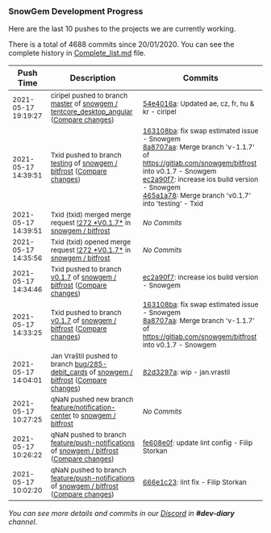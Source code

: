 
### SnowGem Development Progress

Here are the last 10 pushes to the projects we are currently working.

There is a total of 4688 commits since 20/01/2020. You can see the complete history in
 [Complete_list.md](Complete_list.md) file.

| Push Time | Description | Commits |
| --- | --- | --- |
| <sub>2021-05-17 19:19:27</sub> | <sub>ciripel pushed to branch [master](https://gitlab.com/snowgem/tentcore_desktop_angular/commits/master) of [snowgem / tentcore\_desktop\_angular](https://gitlab.com/snowgem/tentcore_desktop_angular) ([Compare changes](https://gitlab.com/snowgem/tentcore_desktop_angular/compare/43a30485d71431d3aa16bb6114e3536a83ae9dca...54e4016abe2aa35844b120c9dceec0e57586c402))</sub> | <sub>[54e4016a](https://gitlab.com/snowgem/tentcore_desktop_angular/-/commit/54e4016abe2aa35844b120c9dceec0e57586c402): Updated ae, cz, fr, hu & kr - ciripel</sub> |
| <sub>2021-05-17 14:39:51</sub> | <sub>Txid pushed to branch [testing](https://gitlab.com/snowgem/bitfrost/commits/testing) of [snowgem / bitfrost](https://gitlab.com/snowgem/bitfrost) ([Compare changes](https://gitlab.com/snowgem/bitfrost/compare/68ee5c12429674be8d9ea1caac41a0207c4a83b9...465a1a788e1abc50c0fe9082eac120c5e3225e28))</sub> | <sub>[163108ba](https://gitlab.com/snowgem/bitfrost/-/commit/163108bae8e3ae78569dcedcf44b877dbb7f15cb): fix swap estimated issue - Snowgem<br>[8a8707aa](https://gitlab.com/snowgem/bitfrost/-/commit/8a8707aaa6dadc7fb240da2ef4cc4c7478487024): Merge branch 'v-1.1.7' of https://gitlab.com/snowgem/bitfrost into v0.1.7 - Snowgem<br>[ec2a90f7](https://gitlab.com/snowgem/bitfrost/-/commit/ec2a90f7c90938f89b185c1828d7bdb997a5b721): increase ios build version - Snowgem<br>[465a1a78](https://gitlab.com/snowgem/bitfrost/-/commit/465a1a788e1abc50c0fe9082eac120c5e3225e28): Merge branch 'v0.1.7' into 'testing' - Txid</sub> |
| <sub>2021-05-17 14:39:51</sub> | <sub>Txid (txid) merged merge request [\!272 \*V0\.1\.7\*](https://gitlab.com/snowgem/bitfrost/-/merge_requests/272) in [snowgem / bitfrost](https://gitlab.com/snowgem/bitfrost)</sub> | <sub>_No Commits_</sub> |
| <sub>2021-05-17 14:35:56</sub> | <sub>Txid (txid) opened merge request [\!272 \*V0\.1\.7\*](https://gitlab.com/snowgem/bitfrost/-/merge_requests/272) in [snowgem / bitfrost](https://gitlab.com/snowgem/bitfrost)</sub> | <sub>_No Commits_</sub> |
| <sub>2021-05-17 14:34:46</sub> | <sub>Txid pushed to branch [v0\.1\.7](https://gitlab.com/snowgem/bitfrost/commits/v0.1.7) of [snowgem / bitfrost](https://gitlab.com/snowgem/bitfrost) ([Compare changes](https://gitlab.com/snowgem/bitfrost/compare/8a8707aaa6dadc7fb240da2ef4cc4c7478487024...ec2a90f7c90938f89b185c1828d7bdb997a5b721))</sub> | <sub>[ec2a90f7](https://gitlab.com/snowgem/bitfrost/-/commit/ec2a90f7c90938f89b185c1828d7bdb997a5b721): increase ios build version - Snowgem</sub> |
| <sub>2021-05-17 14:33:25</sub> | <sub>Txid pushed to branch [v0\.1\.7](https://gitlab.com/snowgem/bitfrost/commits/v0.1.7) of [snowgem / bitfrost](https://gitlab.com/snowgem/bitfrost) ([Compare changes](https://gitlab.com/snowgem/bitfrost/compare/f8046f2dcb65df5699dbc91b8a9c49794c51eac8...8a8707aaa6dadc7fb240da2ef4cc4c7478487024))</sub> | <sub>[163108ba](https://gitlab.com/snowgem/bitfrost/-/commit/163108bae8e3ae78569dcedcf44b877dbb7f15cb): fix swap estimated issue - Snowgem<br>[8a8707aa](https://gitlab.com/snowgem/bitfrost/-/commit/8a8707aaa6dadc7fb240da2ef4cc4c7478487024): Merge branch 'v-1.1.7' of https://gitlab.com/snowgem/bitfrost into v0.1.7 - Snowgem</sub> |
| <sub>2021-05-17 14:04:01</sub> | <sub>Jan Vraštil pushed to branch [bug/285\-debit\_cards](https://gitlab.com/snowgem/bitfrost/commits/bug/285-debit_cards) of [snowgem / bitfrost](https://gitlab.com/snowgem/bitfrost) ([Compare changes](https://gitlab.com/snowgem/bitfrost/compare/73eb11bf83a67df77c74c0c8a37416e87fcfbce2...82d3297a4576d2218fb840615d649c3184d5fc13))</sub> | <sub>[82d3297a](https://gitlab.com/snowgem/bitfrost/-/commit/82d3297a4576d2218fb840615d649c3184d5fc13): wip - jan.vrastil</sub> |
| <sub>2021-05-17 10:27:25</sub> | <sub>qNaN pushed new branch [feature/notification\-center](https://gitlab.com/snowgem/bitfrost/commits/feature/notification-center) to [snowgem / bitfrost](https://gitlab.com/snowgem/bitfrost)</sub> | <sub>_No Commits_</sub> |
| <sub>2021-05-17 10:26:22</sub> | <sub>qNaN pushed to branch [feature/push\-notifications](https://gitlab.com/snowgem/bitfrost/commits/feature/push-notifications) of [snowgem / bitfrost](https://gitlab.com/snowgem/bitfrost) ([Compare changes](https://gitlab.com/snowgem/bitfrost/compare/666e1c2353715913638864d6381d6d8725dc01f6...fe608e0fca6de34fdd05f67c9c00cd1e3d36f022))</sub> | <sub>[fe608e0f](https://gitlab.com/snowgem/bitfrost/-/commit/fe608e0fca6de34fdd05f67c9c00cd1e3d36f022): update lint config - Filip Storkan</sub> |
| <sub>2021-05-17 10:02:20</sub> | <sub>qNaN pushed to branch [feature/push\-notifications](https://gitlab.com/snowgem/bitfrost/commits/feature/push-notifications) of [snowgem / bitfrost](https://gitlab.com/snowgem/bitfrost) ([Compare changes](https://gitlab.com/snowgem/bitfrost/compare/0e957411a41bf1a454d59e25abf015f98d78a38d...666e1c2353715913638864d6381d6d8725dc01f6))</sub> | <sub>[666e1c23](https://gitlab.com/snowgem/bitfrost/-/commit/666e1c2353715913638864d6381d6d8725dc01f6): lint fix - Filip Storkan</sub> |

_You can see more details and commits in our [Discord](https://discord.gg/zumGnbg) in **#dev-diary** channel._
